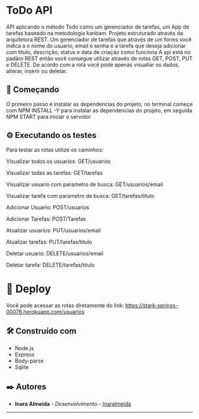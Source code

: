 # ToDo API

API aplicando o método Todo como um gerenciador de tarefas, um App de tarefas baseado na metodologia kanbam.
Projeto estruturado através da arquitetura REST.
Um gerenciador de tarefas que através de um forms você indica a o nome do usuario, email e senha 
e a tarefa que deseja adicionar com titulo, descrição, status e data de criação
como funciona
A api está no padãro REST então você consegue utilizar através de rotas GET, POST, PUT e DELETE.
De acordo com a rota você pode apenas visualiar os dados, alterar, inserir ou deletar.

## 🚀 Começando

O primeiro passo é instalar as dependencias do projeto, no terminal começe com NPM INSTALL -Y para instalar as dependencias do projeto, em seguida NPM START para iniciar o servidor

## ⚙️ Executando os testes

Para testar as rotas utilize os caminhos:

Visualizar todos os usuarios: GET/usuarios

Visualizar todas as tarefas: GET/tarefas

Visualizar usuario com parametro de busca: GET/usuarios/email

Visualizar tarefa com parametro de busca: GET/tarefas/titulo

Adicionar Usuario: POST/usuarios

Adicionar Tarefas: POST/Tarefas

Atualizar usuarios: PUT/usuarios/email

Atualizar tarefas: PUT/tarefas/titulo

Deletar usuario: DELETE/usuarios/email

Deletar tarefa: DELETE/tarefas/titulo

# 🚀 Deploy

Você pode acessar as rotas diretamente do link: https://stark-springs-00078.herokuapp.com/usuarios

## 🛠️ Construído com

* Node.js
* Express
* Body-parse
* Sqlite

## ✒️ Autores

* **Inara Almeida** - *Desenvolvimento* - [Inaralmeida](https://github.com/Inaralmeida)

---